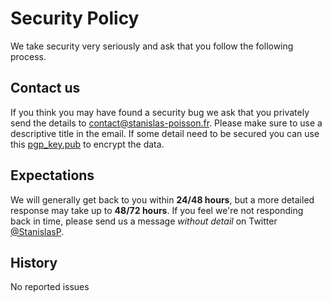 # Security Policy

We take security very seriously and ask that you follow the following process.


## Contact us
If you think you may have found a security bug we ask that you privately send the details to contact@stanislas-poisson.fr. Please make sure to use a descriptive title in the email. If some detail need to be secured you can use this [pgp_key.pub](https://stanislas-poisson.fr/.well-known/pgp_key.pub) to encrypt the data.


## Expectations
We will generally get back to you within **24/48 hours**, but a more detailed response may take up to **48/72 hours**. If you feel we're not responding back in time, please send us a message *without detail* on Twitter [@StanislasP](https://twitter.com/StanislasP).


## History
No reported issues
